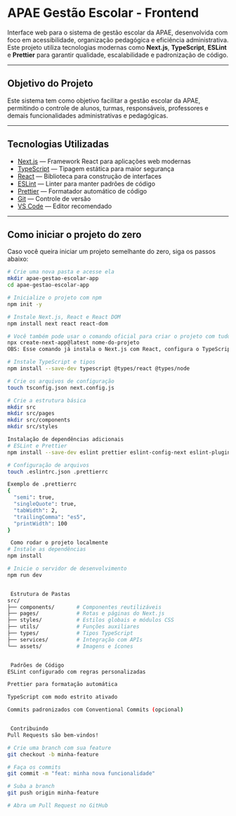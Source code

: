 # APAE Gestão Escolar - Frontend

Interface web para o sistema de gestão escolar da APAE, desenvolvida com foco em acessibilidade, organização pedagógica e eficiência administrativa. Este projeto utiliza tecnologias modernas como **Next.js**, **TypeScript**, **ESLint** e **Prettier** para garantir qualidade, escalabilidade e padronização de código.

---

##  Objetivo do Projeto

Este sistema tem como objetivo facilitar a gestão escolar da APAE, permitindo o controle de alunos, turmas, responsáveis, professores e demais funcionalidades administrativas e pedagógicas.

---

## Tecnologias Utilizadas

- [Next.js](https://nextjs.org/) — Framework React para aplicações web modernas
- [TypeScript](https://www.typescriptlang.org/) — Tipagem estática para maior segurança
- [React](https://react.dev/) — Biblioteca para construção de interfaces
- [ESLint](https://eslint.org/) — Linter para manter padrões de código
- [Prettier](https://prettier.io/) — Formatador automático de código
- [Git](https://git-scm.com/) — Controle de versão
- [VS Code](https://code.visualstudio.com/) — Editor recomendado

---

## Como iniciar o projeto do zero

Caso você queira iniciar um projeto semelhante do zero, siga os passos abaixo:

```bash
# Crie uma nova pasta e acesse ela
mkdir apae-gestao-escolar-app
cd apae-gestao-escolar-app

# Inicialize o projeto com npm
npm init -y

# Instale Next.js, React e React DOM
npm install next react react-dom

# Você também pode usar o comando oficial para criar o projeto com tudo pronto:
npx create-next-app@latest nome-do-projeto
OBS: Esse comando já instala o Next.js com React, configura o TypeScript (se você quiser), e cria a estrutura inicial.

# Instale TypeScript e tipos
npm install --save-dev typescript @types/react @types/node

# Crie os arquivos de configuração
touch tsconfig.json next.config.js

# Crie a estrutura básica
mkdir src
mkdir src/pages
mkdir src/components
mkdir src/styles

Instalação de dependências adicionais
# ESLint e Prettier
npm install --save-dev eslint prettier eslint-config-next eslint-plugin-prettier eslint-config-prettier

# Configuração de arquivos
touch .eslintrc.json .prettierrc

Exemplo de .prettierrc
{
  "semi": true,
  "singleQuote": true,
  "tabWidth": 2,
  "trailingComma": "es5",
  "printWidth": 100
}

 Como rodar o projeto localmente
# Instale as dependências
npm install

# Inicie o servidor de desenvolvimento
npm run dev


 Estrutura de Pastas
src/
├── components/       # Componentes reutilizáveis
├── pages/            # Rotas e páginas do Next.js
├── styles/           # Estilos globais e módulos CSS
├── utils/            # Funções auxiliares
├── types/            # Tipos TypeScript
├── services/         # Integração com APIs
└── assets/           # Imagens e ícones


 Padrões de Código
ESLint configurado com regras personalizadas

Prettier para formatação automática

TypeScript com modo estrito ativado

Commits padronizados com Conventional Commits (opcional)


 Contribuindo
Pull Requests são bem-vindos! 

# Crie uma branch com sua feature
git checkout -b minha-feature

# Faça os commits
git commit -m "feat: minha nova funcionalidade"

# Suba a branch
git push origin minha-feature

# Abra um Pull Request no GitHub

